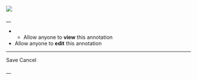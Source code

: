 ![](https://bat.bing.com/action/0?ti=56018282&Ver=2&mid=09be2a08-3afb-46f7-ad7e-7dbb95fa48a1&sid=201ffde0635411ee902411d77b750559&vid=20202bf0635411ee9ac03f2e618b0b9f&vids=0&msclkid=N&pi=0&lg=en-US&sw=800&sh=600&sc=24&nwd=1&tl=Shortform%20%7C%20Book&p=https%3A%2F%2Fwww.shortform.com%2Fapp%2Fbook%2Fa-promised-land%2Fchapters-5-6&r=&lt=448&evt=pageLoad&sv=1&rn=644756)

__

  *   * Allow anyone to **view** this annotation
  * Allow anyone to **edit** this annotation



* * *

Save Cancel

__



